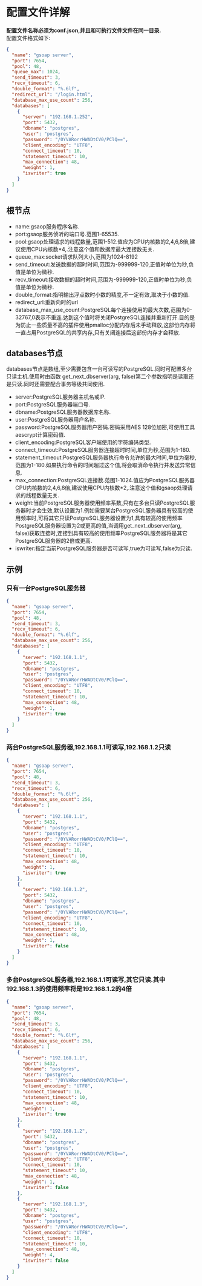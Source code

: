 # 配置文件详解
**配置文件名称必须为conf.json,并且和可执行文件文件在同一目录.**<br />
配置文件格式如下:

```json
{
  "name": "gsoap server",
  "port": 7654,
  "pool": 48,
  "queue_max": 1024,
  "send_timeout": 3,
  "recv_timeout": 6,
  "double_format": "%.6lf",
  "redirect_url": "/login.html",
  "database_max_use_count": 256,
  "databases": [
    {
      "server": "192.168.1.252",
      "port": 5432,
      "dbname": "postgres",
      "user": "postgres",
      "password": "/0YVARorrHWADtCV0/PClQ==",
      "client_encoding": "UTF8",
      "connect_timeout": 10,
      "statement_timeout": 10,
      "max_connection": 48,
      "weight": 1,
      "iswriter": true
    }  
  ]
}
```
## 根节点
- name:gsaop服务程序名称.<br />
- port:gsaop服务侦听的端口号.范围1-65535.<br />
- pool:gsaop处理请求的线程数量,范围1-512.值应为CPU内核数的2,4,6,8倍,建议使用CPU内核数*4,.注意这个值和数据库最大连接数无关.<br />
- queue_max:socket请求队列大小,范围为1024-8192
- send_timeout:发送数据的超时时间,范围为-999999-120,正值时单位为秒,负值是单位为微秒.
- recv_timeout:接收数据的超时时间,范围为-999999-120,正值时单位为秒,负值是单位为微秒.
- double_format:指明输出浮点数时小数的精度,不一定有效,取决于小数的值.
- redirect_url:重新向时的url
- database_max_use_count:PostgreSQL每个连接使用的最大次数,范围为0-32767,0表示不重连.达到这个值时将关闭PostgreSQL连接并重新打开.目的是为防止一些质量不高的插件使用pmalloc分配内存后未手动释放,这部份内存将一直占用PostgreSQL的共享内存,只有关闭连接后这部份内存才会释放.

## databases节点
databases节点是数组,至少需要包含一台可读写的PostgreSQL.同时可配置多台只读主机.使用时由函数 get_next_dbserver(arg, false)第二个参数指明是读取还是只读.同时还需要配合事务等级共同使用.<br />
- server:PostgreSQL服务器主机名或IP.<br />
- port:PostgreSQL服务器端口号.<br />
- dbname:PostgreSQL服务器数据库名称.<br />
- user:PostgreSQL服务器用户名称.<br />
- password:PostgreSQL服务器用户密码.密码采用AES 128位加密,可使用工具aescrypt计算密码值.<br />
- client_encoding:PostgreSQL客户端使用的字符编码类型.<br />
- connect_timeout:PostgreSQL服务器连接超时时间,单位为秒,范围为1-180.<br />
- statement_timeout:PostgreSQL服务器执行命令允许的最大时间,单位为毫秒,范围为1-180.如果执行命令的时间超过这个值,将会取消命令执行并发送异常信息.<br />
- max_connection:PostgreSQL连接数.范围1-1024.值应为PostgreSQL服务器CPU内核数的2,4,6,8倍,建议使用CPU内核数*2,.注意这个值和gsaop处理请求的线程数量无关.<br />
- weight:当前PostgreSQL服务器使用频率系数,只有在多台只读PostgreSQL服务器时才会生效,默认设置为1.例如需要某台PostgreSQL服务器具有较高的使用频率时,可将其它只读PostgreSQL服务器设置为1,具有较高的使用频率PostgreSQL服务器设置为2或更高的值,当调用get_next_dbserver(arg, false)获取连接时,连接到具有较高的使用频率PostgreSQL服务器将是其它PostgreSQL服务器的2倍或更高.
- iswriter:指定当前PostgreSQL服务器是否可读写,true为可读写,false为只读.<br />
## 示例
### 只有一台PostgreSQL服务器
```json
{
  "name": "gsoap server",
  "port": 7654,
  "pool": 48,
  "send_timeout": 3,
  "recv_timeout": 6,
  "double_format": "%.6lf",
  "database_max_use_count": 256,
  "databases": [
    {
      "server": "192.168.1.1",
      "port": 5432,
      "dbname": "postgres",
      "user": "postgres",
      "password": "/0YVARorrHWADtCV0/PClQ==",
      "client_encoding": "UTF8",
      "connect_timeout": 10,
      "statement_timeout": 10,
      "max_connection": 48,
      "weight": 1,
      "iswriter": true
    }
  ]
}
```
### 两台PostgreSQL服务器,192.168.1.1可读写,192.168.1.2只读
```json
{
  "name": "gsoap server",
  "port": 7654,
  "pool": 48,
  "send_timeout": 3,
  "recv_timeout": 6,
  "double_format": "%.6lf",
  "database_max_use_count": 256,
  "databases": [
    {
      "server": "192.168.1.1",
      "port": 5432,
      "dbname": "postgres",
      "user": "postgres",
      "password": "/0YVARorrHWADtCV0/PClQ==",
      "client_encoding": "UTF8",
      "connect_timeout": 10,
      "statement_timeout": 10,
      "max_connection": 48,
      "weight": 1,
      "iswriter": true
    },
    {
      "server": "192.168.1.2",
      "port": 5432,
      "dbname": "postgres",
      "user": "postgres",
      "password": "/0YVARorrHWADtCV0/PClQ==",
      "client_encoding": "UTF8",
      "connect_timeout": 10,
      "statement_timeout": 10,
      "max_connection": 48,
      "weight": 1,
      "iswriter": false
    }
  ]
}
```
### 多台PostgreSQL服务器,192.168.1.1可读写,其它只读.其中192.168.1.3的使用频率将是192.168.1.2的4倍
```json
{
  "name": "gsoap server",
  "port": 7654,
  "pool": 48,
  "send_timeout": 3,
  "recv_timeout": 6,
  "double_format": "%.6lf",
  "database_max_use_count": 256,
  "databases": [
    {
      "server": "192.168.1.1",
      "port": 5432,
      "dbname": "postgres",
      "user": "postgres",
      "password": "/0YVARorrHWADtCV0/PClQ==",
      "client_encoding": "UTF8",
      "connect_timeout": 10,
      "statement_timeout": 10,
      "max_connection": 48,
      "weight": 1,
      "iswriter": true
    },
    {
      "server": "192.168.1.2",
      "port": 5432,
      "dbname": "postgres",
      "user": "postgres",
      "password": "/0YVARorrHWADtCV0/PClQ==",
      "client_encoding": "UTF8",
      "connect_timeout": 10,
      "statement_timeout": 10,
      "max_connection": 48,
      "weight": 1,
      "iswriter": false
    },
    {
      "server": "192.168.1.3",
      "port": 5432,
      "dbname": "postgres",
      "user": "postgres",
      "password": "/0YVARorrHWADtCV0/PClQ==",
      "client_encoding": "UTF8",
      "connect_timeout": 10,
      "statement_timeout": 10,
      "max_connection": 48,
      "weight": 4,
      "iswriter": false
    }
  ]
}
```
